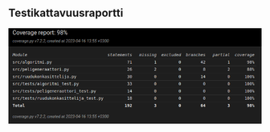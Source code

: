 ## Testikattavuusraportti
![Raportti](https://github.com/EliasTHelsinginYliopisto/15PelinRatkaisija/blob/main/Dokumentaatio/testikattavuusraportti.png)

